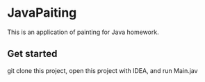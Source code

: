 # JavaPaiting
This is an application of painting for Java homework.

## Get started

git clone this project, open this project with IDEA, and run Main.jav
